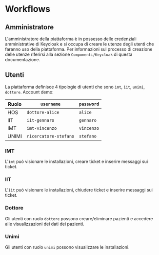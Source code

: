 # Workflows

## Amministratore

L'amministratore della piattaforma è in possesso delle credenziali amministrative di Keycloak e si occupa di creare le utenze degli utenti che faranno uso della piattaforma.
Per informazioni sul processo di creazione delle utenze riferirsi alla sezione `Componenti/Keycloak` di questa documentazione.

## Utenti

La piattaforma definisce 4 tipologie di utenti che sono `imt`, `iit`, `unimi`, `dottore`.
Account demo:

|Ruolo|`username`|`password`|
|-|-|-|
|HOS|`dottore-alice`|`alice`|
|IIT|`iit-gennaro`|`gennaro`|
|IMT|`imt-vincenzo`|`vincenzo`|
|UNIMI|`ricercatore-stefano`|`stefano`|

### IMT

L'`imt` può visionare le installazioni, creare ticket e inserire messaggi sui ticket.

### IIT

L'`iit` può visionare le installazioni, chiudere ticket e inserire messaggi sui ticket.

### Dottore

Gli utenti con ruolo `dottore` possono creare/eliminare pazienti e accedere alle visualizzazioni dei dati dei pazienti.

### Unimi

Gli utenti con ruolo `unimi` possono visualizzare le installazioni.
